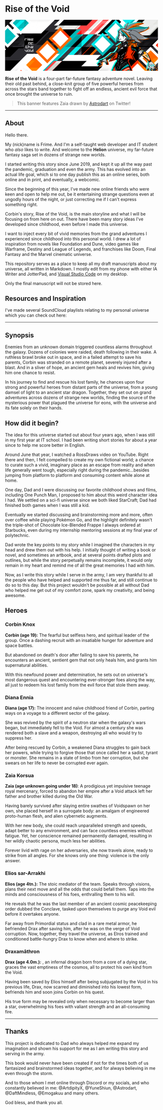 # Rise of the Void

![Rise of the Void Banner](https://raw.githubusercontent.com/nxltm/rotv/main/ROTV%20Banner.png)

**Rise of the Void** is a four-part far-future fantasy adventure novel. Leaving their old past behind, a close-knit group of five powerful heroes from across the stars band together to fight off an endless, ancient evil force that once brought the universe to ruin.

> This banner features Zaia drawn by [Astrodart](https://twitter.com/astrodid) on Twitter!

---

## About

Hello there.

My (nick)name is Frime. And I'm a self-taught web developer and IT student who _also_ likes to write. And welcome to the **Helion** universe, my far-future fantasy saga set in dozens of strange new worlds.

I started writing this story since June 2019, and kept it up all the way past the pandemic, graduation and even the army. This has evolved into an actual life goal, which si to one day publish this as an online series, both online and in print, and eventually, a webcomic.

Since the beginning of this year, I've made new online friends who were keen and open to help me out, be it entertaining strange questions even at ungodly hours of the night, or just correcting me if I can't express something right.

Corbin's story, Rise of the Void, is the main storyline and what I will be focusing on from here on out. There have been many story ideas I've developed since childhood, even before I made this universe.

I want to inject every bit of vivid memories from the grand adventures I experienced since childhood into this personal world. I drew a lot of inspiration from novels like Foundation and Dune, video games like Warframe, Destiny and League of Legends, and franchises like Doom, Final Fantasy and the Marvel cinematic universe.

This repository serves as a place to keep all my draft manuscripts about my universe, all written in Markdown. I mostly edit from my phone with either IA Writer and JotterPad, and [Visual Studio Code](https://code.visualstudio.com) on my desktop.

Only the final manuscript will not be stored here.

## Resources and Inspiration

I've made several SoundCloud playlists relating to my personal universe which you can check out here:

---

## Synopsis

Enemies from an unknown domain triggered countless alarms throughout the galaxy. Dozens of colonies were raided, death following in their wake. A ruthless brawl broke out in space, and in a failed attempt to save his parents, Corbin was stranded on a remote planet, severely injured after a blast. And in a sliver of hope, an ancient gem heals and revives him, giving him one chance to resist.

In his journey to find and rescue his lost family, he chances upon four strong and powerful heroes from distant parts of the universe, from a young damsel of light to an ancient star dragon. Together, they set out on grand adventures across dozens of strange new worlds, finding the source of the mysterious power that plagued the universe for eons, with the universe and its fate solely on their hands.

## How did it begin?

The idea for this universe started out about four years ago, when I was still in my first year at IT school. I had been writing short stories for about a year since to help me score better in English.

Around June that year, I watched a RossDraws video on YouTube. Right there and then, I felt compelled to create my own fictional world; a chance to curate such a vivid, imaginary place as an escape from reality and when life generally went tough, especially right during the pandemic...besides jumping from platform to platform and consuming content while alone at home.

One day, Dad and I were discussing our favorite childhood shows and films, including One Punch Man, I proposed to him about this weird character idea I had. We settled on a sci-fi universe since we both liked StarCraft; Dad had finished both games when I was still a kid.

Eventually we started discussing and brainstorming more and more, often over coffee while playing Pokémon Go, and the highlight definitely wasn't the triple-shot of Chocolate Ice-Blended Frappe I always ordered at Starbucks, even during my internship mentoring sessions at my final year of polytechnic.

Dad wrote the key points to my story while I imagined the characters in my head and drew them out with his help. I initially thought of writing a book or novel, and sometimes an artbook, and at several points drafted plots and outlines, but while the story perpetually remains incomplete, it would only remain in my heart and remind me of all the great memories I had with him.

Now, as I write this story while I serve in the army, I am very thankful to all the people who have helped and supported me thus far, and still continue to do so to this day. But this project wouldn't be possible at all without Dad who helped me get out of my comfort zone, spark my creativity, and being awesome.

## Heroes

### Corbin Knox

**Corbin (age 19):** The fearful but selfless hero, and spiritual leader of the group. Once a dashing recruit with an insatiable hunger for adventure and space battles.

But abandoned on death's door after failing to save his parents, he encounters an ancient, sentient gem that not only heals him, and grants him supernatural abilities.

With this newfound power and determination, he sets out on universe's most dangerous quest and encountering ever-stronger foes along the way, all just to redeem his lost family from the evil force that stole them away.

### Diana Ennia

**Diana (age 17):** The innocent and naïve childhood friend of Corbin, parting ways on a voyage to a different sector of the galaxy.

She was revived by the spirit of a neutron star when the galaxy's wars began, but immediately fell to the Void. For almost a century she was rendered both a slave and a weapon, destroying all who would try to suppress her.

After being rescued by Corbin, a weakened Diana struggles to gain back her powers, while trying to forgive those that once called her a sadist, tyrant or monster. She remains in a state of limbo from her corruption, but she swears on her life to never be corrupted ever again.

### Zaia Korsua

**Zaia (age unknown going under 18)**: A prodigious yet impulsive teenage royal mercenary, forced to abandon her empire after a Void attack left her father and brother killed during the Old War.

Having barely survived after slaying entire swathes of Voidspawn on her own, she placed herself in a surrogate body: an amalgam of engineered proto-human flesh, and alien cybernetic augments.

With her new body, she could reach unparalleled strength and speeds, adapt better to any environment, and can face countless enemies without fatigue. Yet, her conscience remained permanently damaged, resulting in her wildly chaotic persona, much less her abilities.

Forever livid with rage on her adversaries, she now travels alone, ready to strike from all angles. For she knows only one thing: violence is the only answer.

### Elios sar-Arrakhi

**Elios (age 4tn.):** The stoic mediator of the team. Speaks through visions, plans their next move and all the odds that could befall them. Taps into the minds and consciousness of his foes, enthralling them to his will.

He reveals that he was the last member of an ancient cosmic peacekeeping order dubbed the Conclave, tasked upon themselves to purge any Void evil before it overtakes anyone.

Far away from Primordial status and clad in a rare metal armor, he befriended Drax after saving him, after he was on the verge of Void corruption. Now, together, they travel the universe, as Elros trained and conditioned battle-hungry Drax to know when and where to strike.

### Draxamâthron

**Drax (age 4.0m.):** , an infernal dragon born from a core of a dying star, graces the vast emptiness of the cosmos, all to protect his own kind from the Void.

Having been saved by Elios himself after being subjugated by the Void in his previous life, Drax, now scarred and diminished into his lowest form, befriends him and soon joins Corbin on his quest.

His true form may be revealed only when necessary to become larger than a star, overwhelming his foes with valiant strength and an all-consuming fire.

---

## Thanks

This project is dedicated to Dad who always helped me expand my imagination and shown his support for me as I am writing this story and serving in the army.

This book would never have been created if not for the times both of us fantasized and brainstormed ideas together, and for always believing in me even through the storm.

And to those whom I met online through Discord or my socials, and who constantly believed in me: @ArtdipityX, @YuneShiun, @Astrodart, @DaftMindless, @Emogakuu and many others.

God bless, and thank you all.
